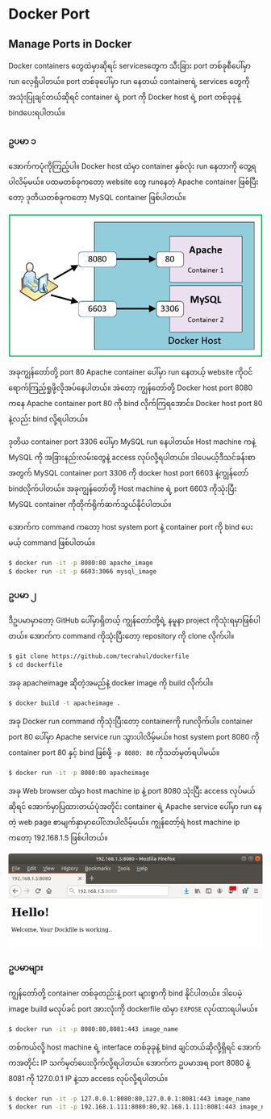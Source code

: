 # Docker Port

## Manage Ports in Docker

Docker containers တွေထဲမှာဆိုရင် servicesတွေက သီးခြား port တစ်ခုစီပေါ်မှာ run လေ့ရှိပါတယ်။ port တစ်ခုပေါ်မှာ run နေတယ် containerရဲ့ services ‌တွေကို အသုံးပြုချင်တယ်ဆိုရင် container ရဲ့ port ကို Docker host ရဲ့ port တစ်ခုခုနဲ့ bindပေးရပါတယ်။

### ဥပမာ ၁

အောက်‌ကပုံကိုကြည့်ပါ။ Docker host ထဲမှာ container နှစ်လုံး run နေတာကို တွေ့ရပါလိမ့်မယ်။ ပထမတစ်ခုကတော့ website တွေ runနေတဲ့ Apache container ဖြစ်ပြီးတော့ ဒုတိယတစ်ခုကတော့ MySQL container ဖြစ်ပါတယ်။  


![](.gitbook/assets/screenshot-132.png)

အခုကျွန်တော်တို့ port 80 Apache container ပေါ်မှာ run နေတယ့် website ကိုဝင်ရောက်ကြည့်ရှုဖို့လိုအပ်နေပါတယ်။ အဲတော့ ကျွန်တော်တို့ Docker host port 8080 ကနေ Apache container port 80 ကို bind လိုက်ကြရအောင်။ Docker host port 80 နဲ့လည်း bind လို့ရပါတယ်။

ဒုတိယ container port 3306 ပေါ်မှာ MySQL run နေပါတယ်။ Host machine ကနဲ့ MySQL ကို အခြားနည်းလမ်းတွေနဲ့ access လုပ်လို့ရပါတယ်။ ဒါပေမယ့်ဒီသင်ခန်းစာအတွက် MySQL container port 3306 ကို docker host port 6603 နဲ့ကျွန်တော် bindလိုက်ပါတယ်။ အခုကျွန်တော်တို့ Host machine ရဲ့ port 6603 ကိုသုံးပြီး MySQL container ကိုတိုက်ရိုက်ဆက်သွယ်နိုင်ပါတယ်။

အောက်က command ကတော့ host system port နဲ့ container port ကို bind ပေးမယ့် command ဖြစ်ပါတယ်။

```bash
$ docker run -it -p 8080:80 apache_image
$ docker run -it -p 6603:3066 mysql_image
```

### ဥပမာ ၂

ဒီဥပမာမှာတော့ GitHub ပေါ်မှာရှိတယ့် ကျွန်တော်တို့ရဲ့ နမူနာ project ကိုသုံးရမှာဖြစ်ပါတယ်။ အောက်က command ကိုသုံးပြီးတော့ repository ကို clone လိုက်ပါ။

```bash
$ git clone https://github.com/tecrahul/dockerfile
$ cd dockerfile
```

အခု apacheimage ဆိုတဲ့အမည်နဲ့ docker image ကို build လိုက်ပါ။

```bash
$ docker build -t apacheimage .
```

အခု Docker run command ကိုသုံးပြီး‌တော့ containerကို runလိုက်ပါ။ container port 80 ပေါ်မှာ Apache service run သွားပါလိမ့်မယ်။ host system port 8080 ကို container port 80 နှင့် bind ဖြစ်ဖို့ `-p 8080: 80` ကိုသတ်မှတ်ရပါမယ်။

```bash
$ docker run -it -p 8080:80 apacheimage
```

အခု Web browser ထဲမှာ host machine ip နဲ့ port 8080 သုံးပြီး access လုပ်မယ်ဆိုရင် အောက်မှာပြထားတယ်ပုံအတိုင်း container ရဲ့ Apache service ပေါ်မှာ run နေတဲ့ web page စာမျက်နှာမှာပေါ်လာပါလိမ့်မယ်။ ကျွန်တော့်ရဲ host machine ip ကတော့ 192.168.1.5 ဖြစ်ပါတယ်။

![](.gitbook/assets/docker_file_and_docker_port.png)

### ဥပမာများ

ကျွန်တော်တို့ container တစ်ခုတည်းနဲ့ port များစွာကို bind နိုင်ပါတယ်။ ဒါပေမဲ့ image build မလုပ်ခင် port အားလုံးကို dockerfile ထဲမှာ `EXPOSE` လုပ်ထားရပါမယ်။

```bash
$ docker run -it -p 8080:80,8081:443 image_name
```

တစ်ကယ်လို့ host machine ရဲ့ interface တစ်ခုခုနဲ့ bind ချင်တယ်ဆိုလို့ရှိရင် အောက်ကအတိုင်း IP သက်မှတ်ပေးလိုက်လို့ရပါတယ်။ အောက်က ဥပမာအရ port 8080 နဲ့ 8081 ကို 127.0.0.1 IP နဲ့သာ access လုပ်လို့ရပါတယ်။

```bash
$ docker run -it -p 127.0.0.1:8080:80,127.0.0.1:8081:443 image_name
$ docker run -it -p 192.168.1.111:8080:80,92.168.1.111:8081:443 image_name
```


